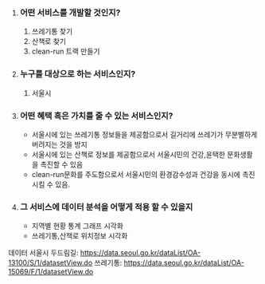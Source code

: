 1. ### 어떤 서비스를 개발할 것인지?
    1. 쓰레기통 찾기
    2. 산책로 찾기
    3. clean-run 트랙 만들기
2. ### 누구를 대상으로 하는 서비스인지?
    1. 서울시
3. ### 어떤 혜택 혹은 가치를 줄 수 있는 서비스인지?
    - 서울시에 있는 쓰레기통 정보들을 제공함으로서 길거리에 쓰레기가 무분별하게 버려지는 것을 방지
    - 서울시에 있는 산책로 정보를 제공함으로서 서울시민의 건강,윤택한 문화생활을 촉진할 수 있음
    - clean-run문화를 주도함으로서 서울시민의 환경감수성과 건강을 동시에 촉진시킬 수 있음.
4. ### 그 서비스에 데이터 분석을 어떻게 적용 할 수 있을지
    - 지역별 현황 통계 그래프 시각화
    - 쓰레기통,산책로 위치정보 시각화

데이터
서울시 두드림길:
https://data.seoul.go.kr/dataList/OA-13100/S/1/datasetView.do
쓰레기통:
https://data.seoul.go.kr/dataList/OA-15069/F/1/datasetView.do
